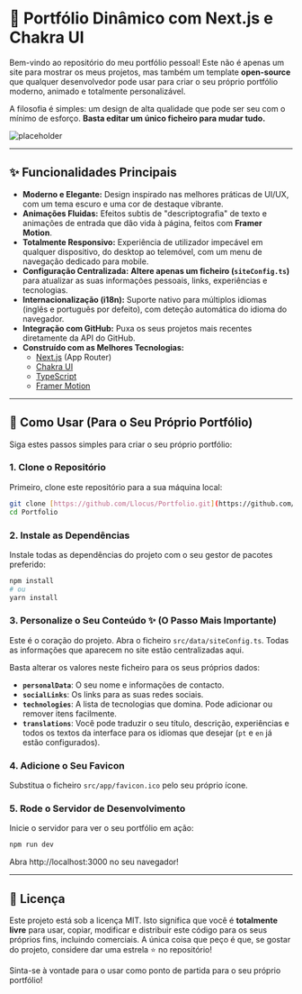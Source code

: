 # 🚀 Portfólio Dinâmico com Next.js e Chakra UI

Bem-vindo ao repositório do meu portfólio pessoal! Este não é apenas um site para mostrar os meus projetos, mas também um template **open-source** que qualquer desenvolvedor pode usar para criar o seu próprio portfólio moderno, animado e totalmente personalizável.

A filosofia é simples: um design de alta qualidade que pode ser seu com o mínimo de esforço. **Basta editar um único ficheiro para mudar tudo.**

![placeholder](https://placehold.co/1200x600/0D1117/805AD5?text=Adicione+um+print+do+seu+site+aqui)

---

## ✨ Funcionalidades Principais

* **Moderno e Elegante:** Design inspirado nas melhores práticas de UI/UX, com um tema escuro e uma cor de destaque vibrante.
* **Animações Fluidas:** Efeitos subtis de "descriptografia" de texto e animações de entrada que dão vida à página, feitos com **Framer Motion**.
* **Totalmente Responsivo:** Experiência de utilizador impecável em qualquer dispositivo, do desktop ao telemóvel, com um menu de navegação dedicado para mobile.
* **Configuração Centralizada:** **Altere apenas um ficheiro (`siteConfig.ts`)** para atualizar as suas informações pessoais, links, experiências e tecnologias.
* **Internacionalização (i18n):** Suporte nativo para múltiplos idiomas (inglês e português por defeito), com deteção automática do idioma do navegador.
* **Integração com GitHub:** Puxa os seus projetos mais recentes diretamente da API do GitHub.
* **Construído com as Melhores Tecnologias:**
    * [Next.js](https://nextjs.org/) (App Router)
    * [Chakra UI](https://chakra-ui.com/)
    * [TypeScript](https://www.typescriptlang.org/)
    * [Framer Motion](https://www.framer.com/motion/)

---

## 🔧 Como Usar (Para o Seu Próprio Portfólio)

Siga estes passos simples para criar o seu próprio portfólio:

### 1. Clone o Repositório

Primeiro, clone este repositório para a sua máquina local:

```bash
git clone [https://github.com/Llocus/Portfolio.git](https://github.com/Llocus/Portfolio.git)
cd Portfolio
```

### 2. Instale as Dependências

Instale todas as dependências do projeto com o seu gestor de pacotes preferido:

```bash
npm install
# ou
yarn install
```

### 3. Personalize o Seu Conteúdo ✨ (O Passo Mais Importante)

Este é o coração do projeto. Abra o ficheiro `src/data/siteConfig.ts`. Todas as informações que aparecem no site estão centralizadas aqui.

Basta alterar os valores neste ficheiro para os seus próprios dados:

* **`personalData`**: O seu nome e informações de contacto.
* **`socialLinks`**: Os links para as suas redes sociais.
* **`technologies`**: A lista de tecnologias que domina. Pode adicionar ou remover itens facilmente.
* **`translations`**: Você pode traduzir o seu título, descrição, experiências e todos os textos da interface para os idiomas que desejar (`pt` e `en` já estão configurados).

### 4. Adicione o Seu Favicon

Substitua o ficheiro `src/app/favicon.ico` pelo seu próprio ícone.

### 5. Rode o Servidor de Desenvolvimento

Inicie o servidor para ver o seu portfólio em ação:

```bash
npm run dev
```

Abra http://localhost:3000 no seu navegador!

---

## 📜 Licença

Este projeto está sob a licença MIT. Isto significa que você é **totalmente livre** para usar, copiar, modificar e distribuir este código para os seus próprios fins, incluindo comerciais. A única coisa que peço é que, se gostar do projeto, considere dar uma estrela ⭐ no repositório!

Sinta-se à vontade para o usar como ponto de partida para o seu próprio portfólio!